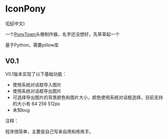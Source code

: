 # IconPony

([EN](READEME_EN.md)|中文)

一个[PonyTown](https://pony.town/)头像制作器，名字还没想好，先草草起一个

基于Python，需要pillow库

## V0.1

V0.1版本实现了以下基础功能：

+ 使用系统对话框导入图片
+ 使用系统对话框导出图片
+ 可选择导出图片的背景颜色和图片大小，颜色使用系统对话框选择，目前支持的大小有 64 256 512px
+ 未知bug

注释：

程序很简单，主要是自己写来自用和练练手。
